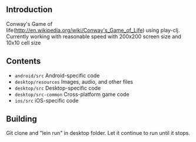 ## Introduction

Conway's Game of life(http://en.wikipedia.org/wiki/Conway's_Game_of_Life) using play-clj. Currently working with reasonable speed with 200x200 screen size and 10x10 cell size

## Contents

* `android/src` Android-specific code
* `desktop/resources` Images, audio, and other files
* `desktop/src` Desktop-specific code
* `desktop/src-common` Cross-platform game code
* `ios/src` iOS-specific code

## Building

Git clone and "lein run" in desktop folder. Let it continue to run until it stops.
